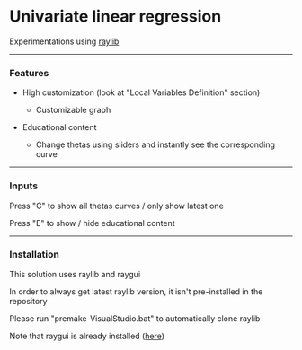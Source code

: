# Univariate linear regression

Experimentations using [raylib](https://github.com/raysan5/raylib)

___
### Features
- High customization (look at "Local Variables Definition" section)
    - Customizable graph

- Educational content
    - Change thetas using sliders and instantly see the corresponding curve

___
### Inputs
Press "C" to show all thetas curves / only show latest one

Press "E" to show / hide educational content

___
### Installation
This solution uses raylib and raygui

In order to always get latest raylib version, it isn't pre-installed in the repository

Please run "premake-VisualStudio.bat" to automatically clone raylib

Note that raygui is already installed ([here](https://github.com/Oreyato/MachineLearning/blob/main/UnivariateLinearRegression/game/src/raygui.h))